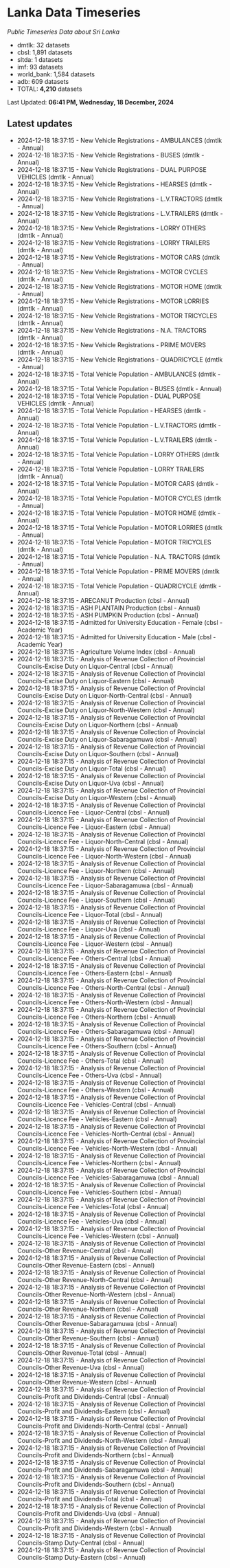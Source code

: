 # Lanka Data Timeseries
*Public Timeseries Data about Sri Lanka*

* dmtlk: 32 datasets
* cbsl: 1,891 datasets
* sltda: 1 datasets
* imf: 93 datasets
* world_bank: 1,584 datasets
* adb: 609 datasets
* TOTAL: **4,210** datasets

Last Updated: **06:41 PM, Wednesday, 18 December, 2024**

## Latest updates

* 2024-12-18 18:37:15 - New Vehicle Registrations - AMBULANCES (dmtlk - Annual)
* 2024-12-18 18:37:15 - New Vehicle Registrations - BUSES (dmtlk - Annual)
* 2024-12-18 18:37:15 - New Vehicle Registrations - DUAL PURPOSE VEHICLES (dmtlk - Annual)
* 2024-12-18 18:37:15 - New Vehicle Registrations - HEARSES (dmtlk - Annual)
* 2024-12-18 18:37:15 - New Vehicle Registrations - L.V.TRACTORS (dmtlk - Annual)
* 2024-12-18 18:37:15 - New Vehicle Registrations - L.V.TRAILERS (dmtlk - Annual)
* 2024-12-18 18:37:15 - New Vehicle Registrations - LORRY OTHERS (dmtlk - Annual)
* 2024-12-18 18:37:15 - New Vehicle Registrations - LORRY TRAILERS (dmtlk - Annual)
* 2024-12-18 18:37:15 - New Vehicle Registrations - MOTOR CARS (dmtlk - Annual)
* 2024-12-18 18:37:15 - New Vehicle Registrations - MOTOR CYCLES (dmtlk - Annual)
* 2024-12-18 18:37:15 - New Vehicle Registrations - MOTOR HOME (dmtlk - Annual)
* 2024-12-18 18:37:15 - New Vehicle Registrations - MOTOR LORRIES (dmtlk - Annual)
* 2024-12-18 18:37:15 - New Vehicle Registrations - MOTOR TRICYCLES (dmtlk - Annual)
* 2024-12-18 18:37:15 - New Vehicle Registrations - N.A. TRACTORS (dmtlk - Annual)
* 2024-12-18 18:37:15 - New Vehicle Registrations - PRIME MOVERS (dmtlk - Annual)
* 2024-12-18 18:37:15 - New Vehicle Registrations - QUADRICYCLE (dmtlk - Annual)
* 2024-12-18 18:37:15 - Total Vehicle Population - AMBULANCES (dmtlk - Annual)
* 2024-12-18 18:37:15 - Total Vehicle Population - BUSES (dmtlk - Annual)
* 2024-12-18 18:37:15 - Total Vehicle Population - DUAL PURPOSE VEHICLES (dmtlk - Annual)
* 2024-12-18 18:37:15 - Total Vehicle Population - HEARSES (dmtlk - Annual)
* 2024-12-18 18:37:15 - Total Vehicle Population - L.V.TRACTORS (dmtlk - Annual)
* 2024-12-18 18:37:15 - Total Vehicle Population - L.V.TRAILERS (dmtlk - Annual)
* 2024-12-18 18:37:15 - Total Vehicle Population - LORRY OTHERS (dmtlk - Annual)
* 2024-12-18 18:37:15 - Total Vehicle Population - LORRY TRAILERS (dmtlk - Annual)
* 2024-12-18 18:37:15 - Total Vehicle Population - MOTOR CARS (dmtlk - Annual)
* 2024-12-18 18:37:15 - Total Vehicle Population - MOTOR CYCLES (dmtlk - Annual)
* 2024-12-18 18:37:15 - Total Vehicle Population - MOTOR HOME (dmtlk - Annual)
* 2024-12-18 18:37:15 - Total Vehicle Population - MOTOR LORRIES (dmtlk - Annual)
* 2024-12-18 18:37:15 - Total Vehicle Population - MOTOR TRICYCLES (dmtlk - Annual)
* 2024-12-18 18:37:15 - Total Vehicle Population - N.A. TRACTORS (dmtlk - Annual)
* 2024-12-18 18:37:15 - Total Vehicle Population - PRIME MOVERS (dmtlk - Annual)
* 2024-12-18 18:37:15 - Total Vehicle Population - QUADRICYCLE (dmtlk - Annual)
* 2024-12-18 18:37:15 - ARECANUT Production (cbsl - Annual)
* 2024-12-18 18:37:15 - ASH PLANTAIN Production (cbsl - Annual)
* 2024-12-18 18:37:15 - ASH PUMPKIN Production (cbsl - Annual)
* 2024-12-18 18:37:15 - Admitted for University Education - Female (cbsl - Academic Year)
* 2024-12-18 18:37:15 - Admitted for University Education - Male (cbsl - Academic Year)
* 2024-12-18 18:37:15 - Agriculture Volume Index (cbsl - Annual)
* 2024-12-18 18:37:15 - Analysis of Revenue Collection of Provincial Councils-Excise Duty on Liquor-Central (cbsl - Annual)
* 2024-12-18 18:37:15 - Analysis of Revenue Collection of Provincial Councils-Excise Duty on Liquor-Eastern (cbsl - Annual)
* 2024-12-18 18:37:15 - Analysis of Revenue Collection of Provincial Councils-Excise Duty on Liquor-North-Central (cbsl - Annual)
* 2024-12-18 18:37:15 - Analysis of Revenue Collection of Provincial Councils-Excise Duty on Liquor-North-Western (cbsl - Annual)
* 2024-12-18 18:37:15 - Analysis of Revenue Collection of Provincial Councils-Excise Duty on Liquor-Northern (cbsl - Annual)
* 2024-12-18 18:37:15 - Analysis of Revenue Collection of Provincial Councils-Excise Duty on Liquor-Sabaragamuwa (cbsl - Annual)
* 2024-12-18 18:37:15 - Analysis of Revenue Collection of Provincial Councils-Excise Duty on Liquor-Southern (cbsl - Annual)
* 2024-12-18 18:37:15 - Analysis of Revenue Collection of Provincial Councils-Excise Duty on Liquor-Total (cbsl - Annual)
* 2024-12-18 18:37:15 - Analysis of Revenue Collection of Provincial Councils-Excise Duty on Liquor-Uva (cbsl - Annual)
* 2024-12-18 18:37:15 - Analysis of Revenue Collection of Provincial Councils-Excise Duty on Liquor-Western (cbsl - Annual)
* 2024-12-18 18:37:15 - Analysis of Revenue Collection of Provincial Councils-Licence Fee - Liquor-Central (cbsl - Annual)
* 2024-12-18 18:37:15 - Analysis of Revenue Collection of Provincial Councils-Licence Fee - Liquor-Eastern (cbsl - Annual)
* 2024-12-18 18:37:15 - Analysis of Revenue Collection of Provincial Councils-Licence Fee - Liquor-North-Central (cbsl - Annual)
* 2024-12-18 18:37:15 - Analysis of Revenue Collection of Provincial Councils-Licence Fee - Liquor-North-Western (cbsl - Annual)
* 2024-12-18 18:37:15 - Analysis of Revenue Collection of Provincial Councils-Licence Fee - Liquor-Northern (cbsl - Annual)
* 2024-12-18 18:37:15 - Analysis of Revenue Collection of Provincial Councils-Licence Fee - Liquor-Sabaragamuwa (cbsl - Annual)
* 2024-12-18 18:37:15 - Analysis of Revenue Collection of Provincial Councils-Licence Fee - Liquor-Southern (cbsl - Annual)
* 2024-12-18 18:37:15 - Analysis of Revenue Collection of Provincial Councils-Licence Fee - Liquor-Total (cbsl - Annual)
* 2024-12-18 18:37:15 - Analysis of Revenue Collection of Provincial Councils-Licence Fee - Liquor-Uva (cbsl - Annual)
* 2024-12-18 18:37:15 - Analysis of Revenue Collection of Provincial Councils-Licence Fee - Liquor-Western (cbsl - Annual)
* 2024-12-18 18:37:15 - Analysis of Revenue Collection of Provincial Councils-Licence Fee - Others-Central (cbsl - Annual)
* 2024-12-18 18:37:15 - Analysis of Revenue Collection of Provincial Councils-Licence Fee - Others-Eastern (cbsl - Annual)
* 2024-12-18 18:37:15 - Analysis of Revenue Collection of Provincial Councils-Licence Fee - Others-North-Central (cbsl - Annual)
* 2024-12-18 18:37:15 - Analysis of Revenue Collection of Provincial Councils-Licence Fee - Others-North-Western (cbsl - Annual)
* 2024-12-18 18:37:15 - Analysis of Revenue Collection of Provincial Councils-Licence Fee - Others-Northern (cbsl - Annual)
* 2024-12-18 18:37:15 - Analysis of Revenue Collection of Provincial Councils-Licence Fee - Others-Sabaragamuwa (cbsl - Annual)
* 2024-12-18 18:37:15 - Analysis of Revenue Collection of Provincial Councils-Licence Fee - Others-Southern (cbsl - Annual)
* 2024-12-18 18:37:15 - Analysis of Revenue Collection of Provincial Councils-Licence Fee - Others-Total (cbsl - Annual)
* 2024-12-18 18:37:15 - Analysis of Revenue Collection of Provincial Councils-Licence Fee - Others-Uva (cbsl - Annual)
* 2024-12-18 18:37:15 - Analysis of Revenue Collection of Provincial Councils-Licence Fee - Others-Western (cbsl - Annual)
* 2024-12-18 18:37:15 - Analysis of Revenue Collection of Provincial Councils-Licence Fee - Vehicles-Central (cbsl - Annual)
* 2024-12-18 18:37:15 - Analysis of Revenue Collection of Provincial Councils-Licence Fee - Vehicles-Eastern (cbsl - Annual)
* 2024-12-18 18:37:15 - Analysis of Revenue Collection of Provincial Councils-Licence Fee - Vehicles-North-Central (cbsl - Annual)
* 2024-12-18 18:37:15 - Analysis of Revenue Collection of Provincial Councils-Licence Fee - Vehicles-North-Western (cbsl - Annual)
* 2024-12-18 18:37:15 - Analysis of Revenue Collection of Provincial Councils-Licence Fee - Vehicles-Northern (cbsl - Annual)
* 2024-12-18 18:37:15 - Analysis of Revenue Collection of Provincial Councils-Licence Fee - Vehicles-Sabaragamuwa (cbsl - Annual)
* 2024-12-18 18:37:15 - Analysis of Revenue Collection of Provincial Councils-Licence Fee - Vehicles-Southern (cbsl - Annual)
* 2024-12-18 18:37:15 - Analysis of Revenue Collection of Provincial Councils-Licence Fee - Vehicles-Total (cbsl - Annual)
* 2024-12-18 18:37:15 - Analysis of Revenue Collection of Provincial Councils-Licence Fee - Vehicles-Uva (cbsl - Annual)
* 2024-12-18 18:37:15 - Analysis of Revenue Collection of Provincial Councils-Licence Fee - Vehicles-Western (cbsl - Annual)
* 2024-12-18 18:37:15 - Analysis of Revenue Collection of Provincial Councils-Other Revenue-Central (cbsl - Annual)
* 2024-12-18 18:37:15 - Analysis of Revenue Collection of Provincial Councils-Other Revenue-Eastern (cbsl - Annual)
* 2024-12-18 18:37:15 - Analysis of Revenue Collection of Provincial Councils-Other Revenue-North-Central (cbsl - Annual)
* 2024-12-18 18:37:15 - Analysis of Revenue Collection of Provincial Councils-Other Revenue-North-Western (cbsl - Annual)
* 2024-12-18 18:37:15 - Analysis of Revenue Collection of Provincial Councils-Other Revenue-Northern (cbsl - Annual)
* 2024-12-18 18:37:15 - Analysis of Revenue Collection of Provincial Councils-Other Revenue-Sabaragamuwa (cbsl - Annual)
* 2024-12-18 18:37:15 - Analysis of Revenue Collection of Provincial Councils-Other Revenue-Southern (cbsl - Annual)
* 2024-12-18 18:37:15 - Analysis of Revenue Collection of Provincial Councils-Other Revenue-Total (cbsl - Annual)
* 2024-12-18 18:37:15 - Analysis of Revenue Collection of Provincial Councils-Other Revenue-Uva (cbsl - Annual)
* 2024-12-18 18:37:15 - Analysis of Revenue Collection of Provincial Councils-Other Revenue-Western (cbsl - Annual)
* 2024-12-18 18:37:15 - Analysis of Revenue Collection of Provincial Councils-Profit and Dividends-Central (cbsl - Annual)
* 2024-12-18 18:37:15 - Analysis of Revenue Collection of Provincial Councils-Profit and Dividends-Eastern (cbsl - Annual)
* 2024-12-18 18:37:15 - Analysis of Revenue Collection of Provincial Councils-Profit and Dividends-North-Central (cbsl - Annual)
* 2024-12-18 18:37:15 - Analysis of Revenue Collection of Provincial Councils-Profit and Dividends-North-Western (cbsl - Annual)
* 2024-12-18 18:37:15 - Analysis of Revenue Collection of Provincial Councils-Profit and Dividends-Northern (cbsl - Annual)
* 2024-12-18 18:37:15 - Analysis of Revenue Collection of Provincial Councils-Profit and Dividends-Sabaragamuwa (cbsl - Annual)
* 2024-12-18 18:37:15 - Analysis of Revenue Collection of Provincial Councils-Profit and Dividends-Southern (cbsl - Annual)
* 2024-12-18 18:37:15 - Analysis of Revenue Collection of Provincial Councils-Profit and Dividends-Total (cbsl - Annual)
* 2024-12-18 18:37:15 - Analysis of Revenue Collection of Provincial Councils-Profit and Dividends-Uva (cbsl - Annual)
* 2024-12-18 18:37:15 - Analysis of Revenue Collection of Provincial Councils-Profit and Dividends-Western (cbsl - Annual)
* 2024-12-18 18:37:15 - Analysis of Revenue Collection of Provincial Councils-Stamp Duty-Central (cbsl - Annual)
* 2024-12-18 18:37:15 - Analysis of Revenue Collection of Provincial Councils-Stamp Duty-Eastern (cbsl - Annual)